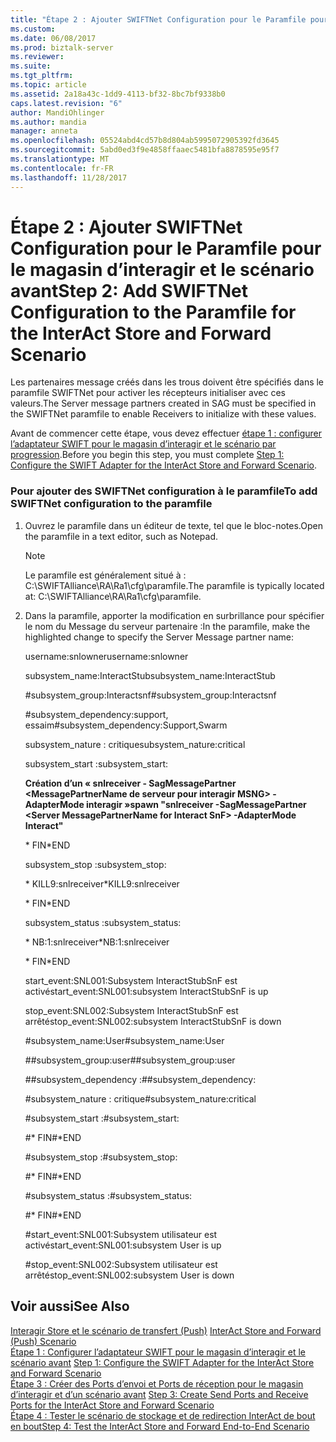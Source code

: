 ```yaml
---
title: "Étape 2 : Ajouter SWIFTNet Configuration pour le Paramfile pour le magasin d’interagir et le scénario avant | Documents Microsoft"
ms.custom: 
ms.date: 06/08/2017
ms.prod: biztalk-server
ms.reviewer: 
ms.suite: 
ms.tgt_pltfrm: 
ms.topic: article
ms.assetid: 2a18a43c-1dd9-4113-bf32-8bc7bf9338b0
caps.latest.revision: "6"
author: MandiOhlinger
ms.author: mandia
manager: anneta
ms.openlocfilehash: 05524abd4cd57b8d804ab5995072905392fd3645
ms.sourcegitcommit: 5abd0ed3f9e4858ffaaec5481bfa8878595e95f7
ms.translationtype: MT
ms.contentlocale: fr-FR
ms.lasthandoff: 11/28/2017
---
```

# <a name="step-2-add-swiftnet-configuration-to-the-paramfile-for-the-interact-store-and-forward-scenario"></a><span data-ttu-id="ebeca-102">Étape 2 : Ajouter SWIFTNet Configuration pour le Paramfile pour le magasin d’interagir et le scénario avant</span><span class="sxs-lookup"><span data-stu-id="ebeca-102">Step 2: Add SWIFTNet Configuration to the Paramfile for the InterAct Store and Forward Scenario</span></span>
<span data-ttu-id="ebeca-103">Les partenaires message créés dans les trous doivent être spécifiés dans le paramfile SWIFTNet pour activer les récepteurs initialiser avec ces valeurs.</span><span class="sxs-lookup"><span data-stu-id="ebeca-103">The Server message partners created in SAG must be specified in the SWIFTNet paramfile to enable Receivers to initialize with these values.</span></span>  
  
 <span data-ttu-id="ebeca-104">Avant de commencer cette étape, vous devez effectuer [étape 1 : configurer l’adaptateur SWIFT pour le magasin d’interagir et le scénario par progression](../../adapters-and-accelerators/fileact-interact/step-1-configure-the-swift-adapter-for-the-interact-store-and-forward-scenario.md).</span><span class="sxs-lookup"><span data-stu-id="ebeca-104">Before you begin this step, you must complete [Step 1: Configure the SWIFT Adapter for the InterAct Store and Forward Scenario](../../adapters-and-accelerators/fileact-interact/step-1-configure-the-swift-adapter-for-the-interact-store-and-forward-scenario.md).</span></span>  
  
### <a name="to-add-swiftnet-configuration-to-the-paramfile"></a><span data-ttu-id="ebeca-105">Pour ajouter des SWIFTNet configuration à le paramfile</span><span class="sxs-lookup"><span data-stu-id="ebeca-105">To add SWIFTNet configuration to the paramfile</span></span>  
  
1.  <span data-ttu-id="ebeca-106">Ouvrez le paramfile dans un éditeur de texte, tel que le bloc-notes.</span><span class="sxs-lookup"><span data-stu-id="ebeca-106">Open the paramfile in a text editor, such as Notepad.</span></span>  
  
    > [!NOTE]
    >  <span data-ttu-id="ebeca-107">Le paramfile est généralement situé à : C:\SWIFTAlliance\RA\Ra1\cfg\paramfile.</span><span class="sxs-lookup"><span data-stu-id="ebeca-107">The paramfile is typically located at: C:\SWIFTAlliance\RA\Ra1\cfg\paramfile.</span></span>  
  
2.  <span data-ttu-id="ebeca-108">Dans la paramfile, apporter la modification en surbrillance pour spécifier le nom du Message du serveur partenaire :</span><span class="sxs-lookup"><span data-stu-id="ebeca-108">In the paramfile, make the highlighted change to specify the Server Message partner name:</span></span>  
  
     <span data-ttu-id="ebeca-109">username:snlowner</span><span class="sxs-lookup"><span data-stu-id="ebeca-109">username:snlowner</span></span>  
  
     <span data-ttu-id="ebeca-110">subsystem_name:InteractStub</span><span class="sxs-lookup"><span data-stu-id="ebeca-110">subsystem_name:InteractStub</span></span>  
  
     <span data-ttu-id="ebeca-111">\#subsystem_group:Interactsnf</span><span class="sxs-lookup"><span data-stu-id="ebeca-111">\#subsystem_group:Interactsnf</span></span>  
  
     <span data-ttu-id="ebeca-112">\#subsystem_dependency:support, essaim</span><span class="sxs-lookup"><span data-stu-id="ebeca-112">\#subsystem_dependency:Support,Swarm</span></span>  
  
     <span data-ttu-id="ebeca-113">subsystem_nature : critique</span><span class="sxs-lookup"><span data-stu-id="ebeca-113">subsystem_nature:critical</span></span>  
  
     <span data-ttu-id="ebeca-114">subsystem_start :</span><span class="sxs-lookup"><span data-stu-id="ebeca-114">subsystem_start:</span></span>  
  
     <span data-ttu-id="ebeca-115">**Création d’un « snlreceiver - SagMessagePartner \<MessagePartnerName de serveur pour interagir MSNG\> - AdapterMode interagir »**</span><span class="sxs-lookup"><span data-stu-id="ebeca-115">**spawn "snlreceiver -SagMessagePartner \<Server MessagePartnerName for Interact SnF\> -AdapterMode Interact"**</span></span>  
  
     <span data-ttu-id="ebeca-116">* FIN</span><span class="sxs-lookup"><span data-stu-id="ebeca-116">*END</span></span>  
  
     <span data-ttu-id="ebeca-117">subsystem_stop :</span><span class="sxs-lookup"><span data-stu-id="ebeca-117">subsystem_stop:</span></span>  
  
     <span data-ttu-id="ebeca-118">* KILL9:snlreceiver</span><span class="sxs-lookup"><span data-stu-id="ebeca-118">*KILL9:snlreceiver</span></span>  
  
     <span data-ttu-id="ebeca-119">* FIN</span><span class="sxs-lookup"><span data-stu-id="ebeca-119">*END</span></span>  
  
     <span data-ttu-id="ebeca-120">subsystem_status :</span><span class="sxs-lookup"><span data-stu-id="ebeca-120">subsystem_status:</span></span>  
  
     <span data-ttu-id="ebeca-121">* NB:1:snlreceiver</span><span class="sxs-lookup"><span data-stu-id="ebeca-121">*NB:1:snlreceiver</span></span>  
  
     <span data-ttu-id="ebeca-122">* FIN</span><span class="sxs-lookup"><span data-stu-id="ebeca-122">*END</span></span>  
  
     <span data-ttu-id="ebeca-123">start_event:SNL001:Subsystem InteractStubSnF est activé</span><span class="sxs-lookup"><span data-stu-id="ebeca-123">start_event:SNL001:subsystem InteractStubSnF is up</span></span>  
  
     <span data-ttu-id="ebeca-124">stop_event:SNL002:Subsystem InteractStubSnF est arrêté</span><span class="sxs-lookup"><span data-stu-id="ebeca-124">stop_event:SNL002:subsystem InteractStubSnF is down</span></span>  
  
     <span data-ttu-id="ebeca-125">\#subsystem_name:User</span><span class="sxs-lookup"><span data-stu-id="ebeca-125">\#subsystem_name:User</span></span>  
  
     <span data-ttu-id="ebeca-126">\##subsystem_group:user</span><span class="sxs-lookup"><span data-stu-id="ebeca-126">\##subsystem_group:user</span></span>  
  
     <span data-ttu-id="ebeca-127">\##subsystem_dependency :</span><span class="sxs-lookup"><span data-stu-id="ebeca-127">\##subsystem_dependency:</span></span>  
  
     <span data-ttu-id="ebeca-128">\#subsystem_nature : critique</span><span class="sxs-lookup"><span data-stu-id="ebeca-128">\#subsystem_nature:critical</span></span>  
  
     <span data-ttu-id="ebeca-129">\#subsystem_start :</span><span class="sxs-lookup"><span data-stu-id="ebeca-129">\#subsystem_start:</span></span>  
  
     <span data-ttu-id="ebeca-130">\#* FIN</span><span class="sxs-lookup"><span data-stu-id="ebeca-130">\#*END</span></span>  
  
     <span data-ttu-id="ebeca-131">\#subsystem_stop :</span><span class="sxs-lookup"><span data-stu-id="ebeca-131">\#subsystem_stop:</span></span>  
  
     <span data-ttu-id="ebeca-132">\#* FIN</span><span class="sxs-lookup"><span data-stu-id="ebeca-132">\#*END</span></span>  
  
     <span data-ttu-id="ebeca-133">\#subsystem_status :</span><span class="sxs-lookup"><span data-stu-id="ebeca-133">\#subsystem_status:</span></span>  
  
     <span data-ttu-id="ebeca-134">\#* FIN</span><span class="sxs-lookup"><span data-stu-id="ebeca-134">\#*END</span></span>  
  
     #<a name="starteventsnl001subsystem-user-is-up"></a><span data-ttu-id="ebeca-135">start_event:SNL001:Subsystem utilisateur est activé</span><span class="sxs-lookup"><span data-stu-id="ebeca-135">start_event:SNL001:subsystem User is up</span></span>  
  
     #<a name="stopeventsnl002subsystem-user-is-down"></a><span data-ttu-id="ebeca-136">stop_event:SNL002:Subsystem utilisateur est arrêté</span><span class="sxs-lookup"><span data-stu-id="ebeca-136">stop_event:SNL002:subsystem User is down</span></span>  
  
## <a name="see-also"></a><span data-ttu-id="ebeca-137">Voir aussi</span><span class="sxs-lookup"><span data-stu-id="ebeca-137">See Also</span></span>  
 <span data-ttu-id="ebeca-138">[Interagir Store et le scénario de transfert (Push)](../../adapters-and-accelerators/fileact-interact/interact-store-and-forward-push-scenario.md) </span><span class="sxs-lookup"><span data-stu-id="ebeca-138">[InterAct Store and Forward (Push) Scenario](../../adapters-and-accelerators/fileact-interact/interact-store-and-forward-push-scenario.md) </span></span>  
 <span data-ttu-id="ebeca-139">[Étape 1 : Configurer l’adaptateur SWIFT pour le magasin d’interagir et le scénario avant](../../adapters-and-accelerators/fileact-interact/step-1-configure-the-swift-adapter-for-the-interact-store-and-forward-scenario.md) </span><span class="sxs-lookup"><span data-stu-id="ebeca-139">[Step 1: Configure the SWIFT Adapter for the InterAct Store and Forward Scenario](../../adapters-and-accelerators/fileact-interact/step-1-configure-the-swift-adapter-for-the-interact-store-and-forward-scenario.md) </span></span>  
 <span data-ttu-id="ebeca-140">[Étape 3 : Créer des Ports d’envoi et Ports de réception pour le magasin d’interagir et d’un scénario avant](../../adapters-and-accelerators/fileact-interact/step-3-create-send-and-receive-ports-for-interact-store-and-forward-scenario.md) </span><span class="sxs-lookup"><span data-stu-id="ebeca-140">[Step 3: Create Send Ports and Receive Ports for the InterAct Store and Forward Scenario](../../adapters-and-accelerators/fileact-interact/step-3-create-send-and-receive-ports-for-interact-store-and-forward-scenario.md) </span></span>  
 [<span data-ttu-id="ebeca-141">Étape 4 : Tester le scénario de stockage et de redirection InterAct de bout en bout</span><span class="sxs-lookup"><span data-stu-id="ebeca-141">Step 4: Test the InterAct Store and Forward End-to-End Scenario</span></span>](../../adapters-and-accelerators/fileact-interact/step-4-test-the-interact-store-and-forward-end-to-end-scenario.md)